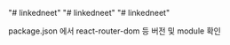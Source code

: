 "# linkedneet" 
"# linkedneet" 
"# linkedneet" 


package.json 에서 react-router-dom 등 버전 및 module 확인
